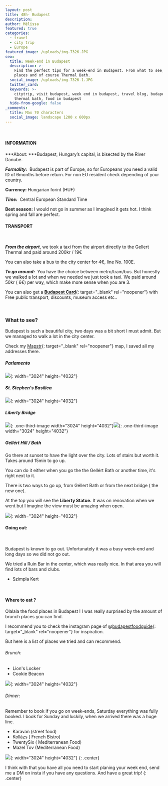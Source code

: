 ```yaml
---
layout: post
title: 48h- Budapest
description:
author: Mélissa
featured: true
categories:
  - travel
  - city trip
  - Europe
featured_image: /uploads/img-7326.JPG
seo:
  title: Week-end in Budapest
  description: >-
    Find the perfect tips for a week-end in Budapest. From what to see, to food
    places and of course Thermal Bath. 
  social_image: /uploads/img-7326-1.JPG
  twitter_card:
  keywords: >-
    citytrip, visit budapest, week end in budapest, travel blog, budapest,
    thermal bath, food in budapest
  hide-from-google: false
_comments:
  title: Max 70 characters
  social_image: landscape 1200 x 600px
---
```

&nbsp;

#### INFORMATION

***About:&nbsp;***Budapest, Hungary’s capital, is bisected by the River Danube.

***Formality:***&nbsp; Budapest is part of Europe, so for Europeans you need a valid ID of 6months before return. For non EU resident check depending of your country.

**Currency:** Hungarian forint (HUF)

***Time:***&nbsp; Central European Standard Time

**Best season:** I would not go in summer as I imagined it gets hot. I think spring and fall are perfect.&nbsp;

#### TRANSPORT

&nbsp;

***From the airport***, we took a taxi from the airport directly to the Gellert Thermal and paid around 200kr / 19€

You can also take a bus to the city center for 4€, line No. 100E.

***To go around:**&nbsp;* You have the choice between metro/tram/bus. But honestly we walked a lot and when we needed we just took a taxi. We paid around 50kr ( 6€) per way, which make more sense when you are 3.

You can also get a [**Budapest Card**](https://m.budapestinfo.hu/webshop){: target="_blank" rel="noopener"} with Free public transport, discounts, museum access etc..

&nbsp;

### What to see?

Budapest is such a beautiful city, two days was a bit short I must admit. But we managed to walk a lot in the city center.

Check my [Mapstr](https://go.mapstr.com/SxSgCvaNulb){: target="_blank" rel="noopener"} map, I saved all my addresses there.

##### Parlamento

![](/uploads/img-7326-2.JPG){: width="3024" height="4032"}

##### St. Stephen's Basilica

![](/uploads/img-7373.JPG){: width="3024" height="4032"}

##### Liberty Bridge

![](/uploads/img-7407.JPG){: .one-third-image width="3024" height="4032"}![](/uploads/img-7192.JPG){: .one-third-image width="3024" height="4032"}

##### Gellért Hill / Bath

Go there at sunset to have the light over the city. Lots of stairs but worth it. Takes around 15min to go up.

You can do it either when you go the the Gellért Bath or another time, it's right next to it.

There is two ways to go up, from Géllert Bath or from the next bridge ( the new one).

At the top you will see the **Liberty Statue.** It was on renovation when we went but I imagine the view must be amazing when open.

![](/uploads/img-7385-1.JPG){: width="3024" height="4032"}

#### Going out:

&nbsp;

Budapest is known to go out. Unfortunately it was a busy week-end and long days so we did not go out.

We tried a Ruin Bar in the center, which was really nice. In that area you will find lots of bars and clubs.

* Szimpla Kert

&nbsp;

#### Where to eat ?

Olalala the food places in Budapest \! I was really surprised by the amount of brunch places you can find.

I recommend you to check the instagram page of @[budapestfoodguide](https://www.instagram.com/budapestfoodguide/){: target="_blank" rel="noopener"} for inspiration.

But here is a list of places we tried and can recommend.

###### Brunch:

* Lion's Locker
* Cookie Beacon

![](/uploads/img-0905.JPG){: width="3024" height="4032"}

###### Dinner:

Remember to book if you go on week-ends, Saturday everything was fully booked. I book for Sunday and luckily, when we arrived there was a huge line.

* Karavan (street food)
* Koll&aacute;zs ( French Bistro)
* TwentySix ( Mediterranean Food)
* Mazel Tov (Mediterranean Food)

![](/uploads/img-7446.JPG){: width="3024" height="4032"}
{: .center}

I think with that you have all you need to start planing your week end, send me a DM on insta if you have any questions. And have a great trip\!
{: .center}

&nbsp;

&nbsp;

&nbsp;

&nbsp;

&nbsp;

&nbsp;